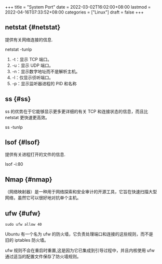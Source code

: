 +++
title = "System Port"
date = 2022-03-02T16:02:00+08:00
lastmod = 2022-04-16T07:33:52+08:00
categories = ["Linux"]
draft = false
+++

## netstat {#netstat}

提供有关网络连接的信息.

netstat -tunlp

1.  -t：显示 TCP 端口。
2.  -u：显示 UDP 端口。
3.  -n：显示数字地址而不是解析主机。
4.  -l：仅显示侦听端口。
5.  -p：显示监听器进程的 PID 和名称


## ss {#ss}

ss 的优势在于它能够显示更多更详细的有关 TCP 和连接状态的信息，而且比 netstat 更快速更高效。

ss -tunlp


## lsof {#lsof}

提供有关进程打开的文件的信息.

lsof -i:80


## Nmap {#nmap}

（网络映射器）是一种用于网络探索和安全审计的开源工具，它旨在快速扫描大型网络，虽然它可以很好地对抗单个主机。


## ufw {#ufw}

`sudo ufw allow 40`

Ubuntu 有一个名为 ufw 的防火墙，它负责处理端口和连接的这些规则，而不是旧的 iptables 防火墙。

ufw 规则不会在重启时重置,这是因为它已集成到引导过程中，并且内核使用 ufw 通过适当的配置文件保存了防火墙规则。